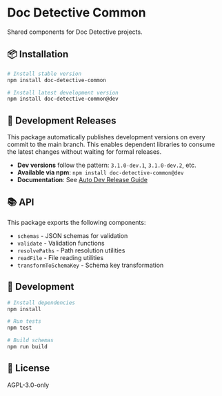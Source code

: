 # Doc Detective Common

Shared components for Doc Detective projects.

## 📦 Installation

```bash
# Install stable version
npm install doc-detective-common

# Install latest development version
npm install doc-detective-common@dev
```

## 🚀 Development Releases

This package automatically publishes development versions on every commit to the main branch. This enables dependent libraries to consume the latest changes without waiting for formal releases.

- **Dev versions** follow the pattern: `3.1.0-dev.1`, `3.1.0-dev.2`, etc.
- **Available via npm**: `npm install doc-detective-common@dev`
- **Documentation**: See [Auto Dev Release Guide](./docs/auto-dev-release.md)

## 📚 API

This package exports the following components:

- `schemas` - JSON schemas for validation
- `validate` - Validation functions
- `resolvePaths` - Path resolution utilities
- `readFile` - File reading utilities
- `transformToSchemaKey` - Schema key transformation

## 🧪 Development

```bash
# Install dependencies
npm install

# Run tests
npm test

# Build schemas
npm run build
```

## 📄 License

AGPL-3.0-only